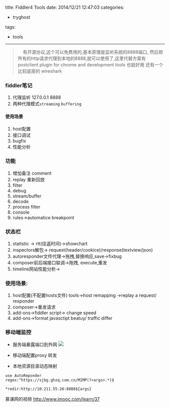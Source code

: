 title: Fiddler4 Tools
date: 2014/12/21 12:47:03
categories:
 - tryghost

tags:
 - tools 



---

>&nbsp;&nbsp;&nbsp;&nbsp;有开源协议,这个可以免费用的,基本原理是监听系统的8888端口, 然后把所有的http请求代理到本地的8888,就可以使用了,这里代替方案有  postclient plugin for chrome and development tools 也挺好用 
还有一个比较底层的 wireshark

### fiddler笔记

 1. 代理监听 127.0.0.1 8888  
 2. 两种代理模式```streaming``` ``` buffering ```

#### 使用场景
1. host配置
2. 接口调试
3. bugfix
4. 性能分析

### 功能
 1. 增加备注 comment
 2. replay 重新回放
 3. filter 
 4. debug
 5. stream/buffer
 6. decode
 7. process filter
 8. console
 9. rules->automatice breakpoint

### 状态栏
 1. statistic -> rtt(往返时间)->showchart
 2. inspectors解包-> request(header/cookice)/response(textview/json)
 3. autoresponder文件代理->拖拽,替换响应,save->fixbug
 4. composer前后端接口联调->拖拽, execute,重发
 5. timeline网站性能分析->

### 使用场景:
 1. host配置(不配置hosts文件)  tools->host remapping ->replay a request/ responder
 2. composer->重发请求
 3. add-ons->fiddler script-> change speed
 4. add-ons->format javasctipt beatuy/ traffic differ
 
### 移动端监控
* 服务端暴露端口到外网
![](https://dn-zuoyun.qbox.me/image/b/aa/ba207cba465683ed61c471e72dd18.png)

* 移动端配置proxy 转发
* 本地资源目录动态映射
```language-bash
use AutoReponder
regex:^https://sjbg.ghzq.com.cn/MIMP(?<args>.*)$

*redir:http://10.211.55.26:8888${args}
```
 
慕课网的视频
http://www.imooc.com/learn/37



